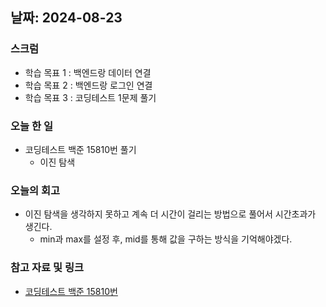 ## 날짜: 2024-08-23

### 스크럼
- 학습 목표 1 : 백엔드랑 데이터 연결
- 학습 목표 2 : 백엔드랑 로그인 연결
- 학습 목표 3 : 코딩테스트 1문제 풀기

### 오늘 한 일
- 코딩테스트 백준 15810번 풀기
  * 이진 탐색

### 오늘의 회고
- 이진 탐색을 생각하지 못하고 계속 더 시간이 걸리는 방법으로 풀어서 시간초과가 생긴다.
  * min과 max를 설정 후, mid를 통해 값을 구하는 방식을 기억해야겠다.

### 참고 자료 및 링크
- [코딩테스트 백준 15810번](https://www.acmicpc.net/problem/15810)
